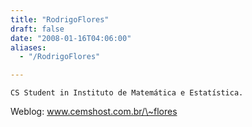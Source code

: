 ```yaml
---
title: "RodrigoFlores"
draft: false
date: "2008-01-16T04:06:00"
aliases:
  - "/RodrigoFlores"

---
```

    CS Student in Instituto de Matemática e Estatística.

Weblog: www.cemshost.com.br/\~flores
